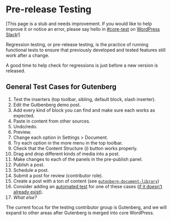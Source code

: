 # Pre-release Testing

\[This page is a stub and needs improvement. If you would like to help improve it or notice an error, please say hello in [#core-test](https://wordpress.slack.com/messages/core-test/) on [WordPress Slack](https://make.wordpress.org/chat/)!\]

Regression testing, or pre-release testing, is the practice of running functional tests to ensure that previously developed and tested features still work after a change.

A good time to help check for regressions is just before a new version is released.

## General Test Cases for Gutenberg

1.  Test the inserters (top toolbar, sibling, default block, slash inserter).
2.  Edit the Gutbenberg demo post.
3.  Add every kind of block you can find and make sure each works as expected.
4.  Paste in content from other sources.
5.  Undo/redo.
6.  Preview.
7.  Change each option in Settings > Document.
8.  Try each option in the more menu in the top toolbar.
9.  Check that the Content Structure (i) button works properly.
10.  Drag and drop different kinds of media into a post.
11.  Make changes to each of the panels in the pre-publish panel.
12.  Publish a post.
13.  Schedule a post.
14.  Submit a post for review (contributor role).
15.  Create a post with a ton of content (see [`gutenberg-document-library`](https://github.com/dmsnell/gutenberg-document-library/tree/master/library))
16.  Consider adding an [automated test](https://github.com/WordPress/gutenberg/blob/master/docs/reference/testing-overview.md) for one of these cases ([if it doesn’t already exist](https://github.com/WordPress/gutenberg/tree/master/test/e2e/specs)).
17.  *What else?*

The current focus for the testing contributor group is Gutenberg, and we will expand to other areas after Gutenberg is merged into core WordPress.